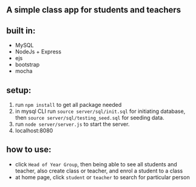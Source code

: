 ## A simple class app for students and teachers ##
## built in: ##
- MySQL
- NodeJs + Express
- ejs
- bootstrap
- mocha

## setup:
1. run `npm install` to get all package needed
2. in mysql CLI run `source server/sql/init.sql` for initiating database, then `source server/sql/testing_seed.sql` for seeding data.
3. run `node server/server.js` to start the server.
4. localhost:8080

## how to use:

- click `Head of Year Group`, then being able to see all students and teacher, also create class or teacher, and enrol a student to a class
- at home page, click `student` or `teacher` to search for particular person
